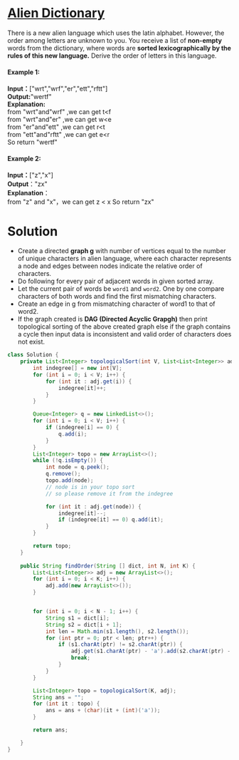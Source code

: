# [Alien Dictionary](https://www.lintcode.com/problem/892/)

There is a new alien language which uses the latin alphabet. 
However, the order among letters are unknown to you. 
You receive a list of **non-empty** words from the dictionary, where words are **sorted lexicographically by the rules of this new language.** 
Derive the order of letters in this language.

#### Example 1:

**Input：**["wrt","wrf","er","ett","rftt"]\
**Output:**"wertf"\
**Explanation:**\
from "wrt"and"wrf" ,we can get t<f\
from "wrt"and"er" ,we can get w<e\
from "er"and"ett" ,we can get r<t\
from "ett"and"rftt" ,we can get e<r\
So return "wertf"

#### Example 2:

**Input：**["z","x"]\
**Output**："zx"\
**Explanation**：\
from "z" and "x"，we can get z < x
So return "zx"

# Solution

* Create a directed **graph g** with number of vertices equal to the number of unique characters in alien language, where each character represents a node and edges between nodes indicate the relative order of characters.
* Do following for every pair of adjacent words in given sorted array.
* Let the current pair of words be `word1` and `word2`. One by one compare characters of both words and find the first mismatching characters.
* Create an edge in g from mismatching character of word1 to that of word2.
* If the graph created is **DAG (Directed Acyclic Grapgh)** then print topological sorting of the above created graph else if the graph contains a cycle then input data is inconsistent and valid order of characters does not exist.

```java
class Solution {
    private List<Integer> topologicalSort(int V, List<List<Integer>> adj) {
        int indegree[] = new int[V];
        for (int i = 0; i < V; i++) {
            for (int it : adj.get(i)) {
                indegree[it]++;
            }
        }

        Queue<Integer> q = new LinkedList<>();
        for (int i = 0; i < V; i++) {
            if (indegree[i] == 0) {
                q.add(i);
            }
        }
        List<Integer> topo = new ArrayList<>();
        while (!q.isEmpty()) {
            int node = q.peek();
            q.remove();
            topo.add(node);
            // node is in your topo sort
            // so please remove it from the indegree

            for (int it : adj.get(node)) {
                indegree[it]--;
                if (indegree[it] == 0) q.add(it);
            }
        }

        return topo;
    }
    
    public String findOrder(String [] dict, int N, int K) {
        List<List<Integer>> adj = new ArrayList<>();
        for (int i = 0; i < K; i++) {
            adj.add(new ArrayList<>());
        }


        for (int i = 0; i < N - 1; i++) {
            String s1 = dict[i];
            String s2 = dict[i + 1];
            int len = Math.min(s1.length(), s2.length());
            for (int ptr = 0; ptr < len; ptr++) {
                if (s1.charAt(ptr) != s2.charAt(ptr)) {
                    adj.get(s1.charAt(ptr) - 'a').add(s2.charAt(ptr) - 'a');
                    break;
                }
            }
        }

        List<Integer> topo = topologicalSort(K, adj);
        String ans = "";
        for (int it : topo) {
            ans = ans + (char)(it + (int)('a'));
        }

        return ans;

    }
}
```